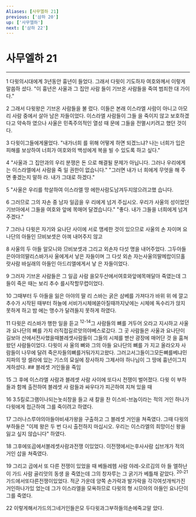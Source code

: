 ```yaml
---
Aliases: [사무엘하 21]
previous: ['삼하 20']
up: ['사무엘하']
next: ['삼하 22']
---
```

# 사무엘하 21

***


1 다윗의시대에계 3년동안 흉년이 들었다. 그래서 다윗이 기도하자 여호와께서 이렇게 말씀하 셨다. "이 흉년은 사울과 그 집안 사람 들이 기브온 사람들을 죽여 범죄한 대 가이다." 

2 그래서 다윗왕은 기브온 사람들을 불 렀다. 이들은 본래 이스라엘 사람이 아니고 아모리 사람 중에서 살아 남은 자들이었다. 이스라엘 사람들이 그들 을 죽이지 않고 보호하겠다고 약속하 였으나 사울은 민족주의적인 열성 때 문에 그들을 전멸시키려고 했던 것이 다. 

3 다윗이그들에게물었다. "내가너희 를 위해 어떻게 하면 되겠느냐? 나는 너희가 입은 피해를 보상하여 너희가 여호와의 백성에게 복을 빌 수 있도록 하고 싶다." 

4 "사울과 그 집안과의 우리 분쟁은 돈 으로 해결될 문제가 아닙니다. 그러나 우리에게는 이스라엘에서 사람을 죽 일 권한이 없습니다." "그러면 내가 너 희에게 무엇을 해 주면 좋겠는지 말하 라. 내가 그대로 하겠다." 

5 "사울은 우리를 학살하여 이스라엘 땅 에한사람도남겨두지않으려고했 습니다. 

6 그러므로 그의 자손 중 남자 일곱을 우 리에게 넘겨 주십시오. 우리가 사울의 성이었던 기브아에서 그들을 여호와 앞에 목매어 달겠습니다." "좋다. 내가 그들을 너희에게 넘겨 주겠다." 

7 그러나 다윗은 자기와 요나단 사이에 서로 맹세한 것이 있으므로 사울의 손 자이며 요나단의 아들인 므비보셋은 아껴 내어주지 않고 

8 사울의 두 아들 알모니와 므비보셋과 그리고 외손자 다섯 명을 내어주었다. 그두아들은아야의딸리스바가사 울에게서 낳은 자들이며 그 다섯 외손 자는사울의딸메랍이므홀랏사람 바실래의 아들인 아드리엘에게서 낳 은 자들이었다. 

9 그러자 기브온 사람들은 그 일곱 사람 을모두산에서여호와앞에목매달아 죽였는데 그들이 죽은 때는 보리 추수 를시작할무렵이었다. 

10 그때부터 두 아들을 잃은 아야의 딸 리 스바는 굵은 삼베를 가져다가 바위 위 에 깔고 추수가 시작된 때부터 하늘에 서비가시체에쏟아질때까지낮에는 시체에 독수리가 앉지 못하게 하고 밤 에는 맹수가 달려들지 못하게 하였다. 

11 다윗은 리스바가 행한 일을 듣고 <sup class="versenum">12-14</sup>그 사람들의 뼈를 거두어 오라고 지시하고 사울과 요나단의 뼈를 가지 러직접길르앗의야베스로갔다. 그 곳 사람들은 사울과 요나단이 길보아 산에서전사했을때블레셋사람들이 그들의 시체를 벧산 광장에 매어단 것 을 훔쳐 왔던 사람들이었다. 다윗이 사 울의 뼈와 그의 아들 요나단의 뼈를 가 지고 올라오자 사람들이 나무에 달려 죽은자들의뼈를거둬가지고왔다. 그러고서그들이그모든뼈를베냐민 지파의 땅 셀라에 있는 기스의 묘실에 장사하자 그제서야 하나님이 그 땅에 흉년이그치게하셨다. ## 블레셋 거인들을 죽임 

15 그 후에 이스라엘 사람과 블레셋 사람 사이에 또다시 전쟁이 벌어졌다. 다윗 이 부하들과 함께 출전하여 블레셋 사 람들과 싸우다가 피곤하여 지쳐 있을 때 

16 3.5킬로그램이나되는놋쇠창을 들고 새 칼을 찬 이스비-브놉이라는 적의 거인 하나가 다윗에게 접근하여 그를 죽이려고 하였다. 

17 그러나스루야의아들아비새가왕을 구출하고 그 블레셋 거인을 쳐죽였다. 그때 다윗의 부하들은 "이제 왕은 두 번 다시 출전하지 마십시오. 우리는 이스라엘의 희망이신 왕을 잃고 싶지 않습니다" 하였다. 

18 그후에또곱에서블레셋사람과전쟁 이있었다. 이전쟁에서는후사사람 십브개가 적의 거인 삽을 쳐죽였다. 

19 그리고 곱에서 또 다른 전쟁이 있었을 때 베들레헴 사람 야레-오르김의 아 들 엘하난이 가드 사람 골리앗의 동생 을 죽였는데 그의 창자루는 그 굵기가 베틀채 같았다. <sup class="versenum">20-21</sup>가드에서또다른전쟁이있었다. 적군 가운데 양쪽 손가락과 발가락을 각각여섯개씩가진거인하나가있 었는데 그가 이스라엘을 모욕하므로 다윗의 형 시므아의 아들인 요나단이 그를 죽였다. 

22 이렇게해서가드의그네거인들은모 두다윗과그부하들의손에죽고말 았다.
